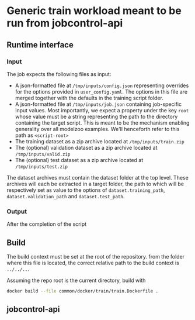 # Generic train workload meant to be run from jobcontrol-api

## Runtime interface

### Input

The job expects the following files as input:

- A json-formatted file at `/tmp/inputs/config.json` representing overrides for the options provided in `user_config.yaml`. The options in this file are merged together with the defaults in the training script folder.
- A json-formatted file at `/tmp/inputs/job.json` containing job-specific input values. Most importantly, we expect a property under the key `root` whose value must be a string representing the path to the directory containing the target script. This is meant to be the mechanism enabling generality over all modelzoo examples. We'll henceforth refer to this path as `<script-root>`
- The training dataset as a zip archive located at `/tmp/inputs/train.zip`
- The (optional) validation dataset as a zip archive located at `/tmp/inputs/valid.zip`
- The (optional) test dataset as a zip archive located at `/tmp/inputs/test.zip` 

The dataset archives must contain the dataset folder at the top level. These archives will each be extracted in a target folder, the path to which will be respectively set as value to the options of `dataset.training_path`, `dataset.validation_path` and `dataset.test_path`.

### Output

After the completion of the script 

## Build

The build context must be set at the root of the repository. from the folder where this file is located, the correct relative path to the build context is `../../..`. 

Assuming the repo root is the current directory, build with

```sh
docker build --file common/docker/train/train.Dockerfile .
```

## jobcontrol-api
